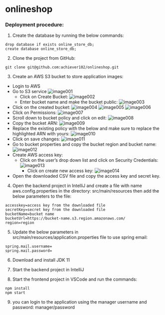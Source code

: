 # onlineshop
### Deployment procedure:
1. Create the database by running the below commands:
```
drop database if exists online_store_db;
create database online_store_db;
```

2. Clone the project from GitHub:
```
git clone git@github.com:achiever102/onlineshop.git
```

3. Create an AWS S3 bucket to store application images:
* Login to AWS
* Go to S3 service
  ![image001](https://screenshots-bucket-38293.s3.amazonaws.com/001.png)
  * Click on Create Bucket:
  ![image002](https://screenshots-bucket-38293.s3.amazonaws.com/002.png)
  * Enter bucket name and make the bucket public:
  ![image003](https://screenshots-bucket-38293.s3.amazonaws.com/003.png)
* Click on the created bucket:
  ![image004](https://screenshots-bucket-38293.s3.amazonaws.com/004.png)
  ![image005](https://screenshots-bucket-38293.s3.amazonaws.com/005.png)
  ![image006](https://screenshots-bucket-38293.s3.amazonaws.com/006.png)
* Click on Permissions:
  ![image007](https://screenshots-bucket-38293.s3.amazonaws.com/007.png)
* Scroll down to bucket policy and click on edit:
  ![image008](https://screenshots-bucket-38293.s3.amazonaws.com/008.png)
* Copy the bucket ARN:
  ![image009](https://screenshots-bucket-38293.s3.amazonaws.com/009.png)
* Replace the existing policy with the below and make sure to replace the highlighted ARN with yours:
  ![image010](https://screenshots-bucket-38293.s3.amazonaws.com/010.png)
* Click on save changes:
  ![image011](https://screenshots-bucket-38293.s3.amazonaws.com/011.png)
* Go to bucket properties and copy the bucket region and bucket name:
  ![image012](https://screenshots-bucket-38293.s3.amazonaws.com/012.png)
* Create AWS access key:
  * Click on the user’s drop down list and click on Security Credentials:
    ![image013](https://screenshots-bucket-38293.s3.amazonaws.com/013.png)
    * Click on create new access key:
    ![image014](https://screenshots-bucket-38293.s3.amazonaws.com/014.png)
* Open the downloaded CSV file and copy the access key and secret key.

4. Open the backend project in IntelliJ and create a file with name aws.config.properties in the directory: src/main/resources then add the below parameters to the file:
```
accesskey=access key from the downloaded file
secretKey=secret key from the downloaded file
bucketName=bucket name
bucketUrl=https://bucket-name.s3.region.amazonaws.com/
region=region
```

5. Update the below parameters in src/main/resources/application.properties file to use spring email:
```
spring.mail.username=
spring.mail.password=
```

6. Download and install JDK 11

7. Start the backend project in IntelliJ

8. Start the frontend project in VSCode and run the commands:
```
npm install 
npm start
```

9. you can login to the application using the manager username and password: manager/password
